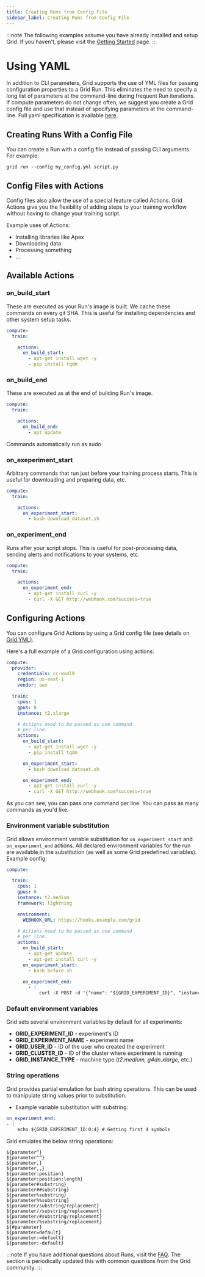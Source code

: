 ```yaml
---
title: Creating Runs from Config File
sidebar_label: Creating Runs from Config File
---
```


:::note
The following examples assume you have already installed and setup Grid. If you haven't, please visit the [Getting Started](https://docs.grid.ai/getting-started) page.
:::

# Using YAML

In addition to CLI parameters, Grid supports the use of YML files for passing configuration properties to a Grid Run. This eliminates the need to specify a long list of parameters at the command-line during frequent Run iterations. If compute parameters do not change often, we suggest you create a Grid config file and use that instead of specifying parameters at the command-line. Full yaml specification is available [here](../../17_yaml-configs/2_yaml-api.md).

## Creating Runs With a Config File

You can create a Run with a config file instead of passing CLI arguments. For example:

```text
grid run --config my_config.yml script.py
```

## Config Files with Actions
Config files also allow the use of a special feature called Actions. Grid Actions give you the flexibility of adding steps to your training workflow without having to change your training script.

Example uses of Actions:

* Installing libraries like Apex
* Downloading data
* Processing something
* ...

## Available Actions

### on\_build\_start

These are executed as your Run's image is built. We cache these commands on every git SHA. This is useful for installing dependencies and other system setup tasks.

```yaml
compute:
  train:

    actions:
      on_build_start:
        - apt-get install wget -y
        - pip install tqdm
```

### on\_build\_end

These are executed as at the end of building Run's image.

```yaml
compute:
  train:

    actions:
      on_build_end:
        - apt update
```

<Note> Commands automatically run as sudo </Note>

### on\_exeperiment\_start

Arbitrary commands that run just before your training process starts. This is useful for downloading and preparing data, etc.

```yaml
compute:
  train:

    actions:
      on_experiment_start:
        - bash download_dataset.sh
```

### on\_experiment\_end

Runs after your script stops. This is useful for post-processing data, sending alerts and notifications to your systems, etc.

```yaml
compute:
  train:

    actions:
      on_experiment_end:
        - apt-get install curl -y
        - curl -X GET http://webhook.com?success=true
```

## Configuring Actions

You can configure Grid Actions by using a Grid config file \(see details on [Grid YML\)](../../17_yaml-configs/2_yaml-api.md).

Here's a full example of a Grid configuration using actions:

```yaml
compute:
  provider:
    credentials: cc-wv4l9
    region: us-east-1
    vendor: aws

  train:
    cpus: 1
    gpus: 0
    instance: t2.xlarge

    # Actions need to be passed as one command
    # per line.
    actions:
      on_build_start:
        - apt-get install wget -y
        - pip install tqdm

      on_experiment_start:
        - bash download_dataset.sh

      on_experiment_end:
        - apt-get install curl -y
        - curl -X GET http://webhook.com?success=true
```

As you can see, you can pass one command per line. You can pass as many commands as you'd like.

### Environment variable substitution

Grid allows environment variable substitution for `on_experiment_start` and `on_experiment_end` actions. All declared environment variables for the run are available in the substitution \(as well as some Grid predefined variables\). Example config:

```yaml
compute:

  train:
    cpus: 1
    gpus: 0
    instance: t2.medium
    framework: lightning

    environment:
      WEBHOOK_URL: https://hooks.example.com/grid

    # Actions need to be passed as one command
    # per line.
    actions:
      on_build_start:
        - apt-get update
        - apt-get install curl -y
      on_experiment_start:
        - bash before.sh

      on_experiment_end:
        - |
            curl -X POST -d '{"name": "${GRID_EXPERIMENT_ID}", "instance_type": "${GRID_INSTANCE_TYPE}", "status": "status", "step": "after"}' ${WEBHOOK_URL}

```

### Default environment variables

Grid sets several environment variables by default for all experiments:

* **GRID\_EXPERIMENT\_ID** - experiment's ID
* **GRID\_EXPERIMENT\_NAME** - experiment name
* **GRID\_USER\_ID** - ID of the user who created the experiment
* **GRID\_CLUSTER\_ID** - ID of the cluster where experiment is running
* **GRID\_INSTANCE\_TYPE** - machine type \(_t2.medium,_ _g4dn.xlarge,_ etc.\)

### String operations

Grid provides partial emulation for bash string operations. This can be used to manipulate string values prior to substitution.

* Example variable substitution with substring:

```yaml
on_experiment_end:
- |
    echo ${GRID_EXPERIMENT_ID:0:4} # Getting first 4 symbols

```

Grid emulates the below string operations:

```text
${parameter^}
${parameter^^}
${parameter,}
${parameter,,}
${parameter:position}
${parameter:position:length}
${parameter#substring}
${parameter##substring}
${parameter%substring}
${parameter%%substring}
${parameter/substring/replacement}
${parameter//substring/replacement}
${parameter/#substring/replacement}
${parameter/%substring/replacement}
${#parameter}
${parameter=default}
${parameter:=default}
${parameter:-default}
```

:::note
If you have additional questions about Runs, visit the [FAQ](https://docs.grid.ai/features/runs/faq). The section is periodically updated this with common questions from the Grid community.
:::
